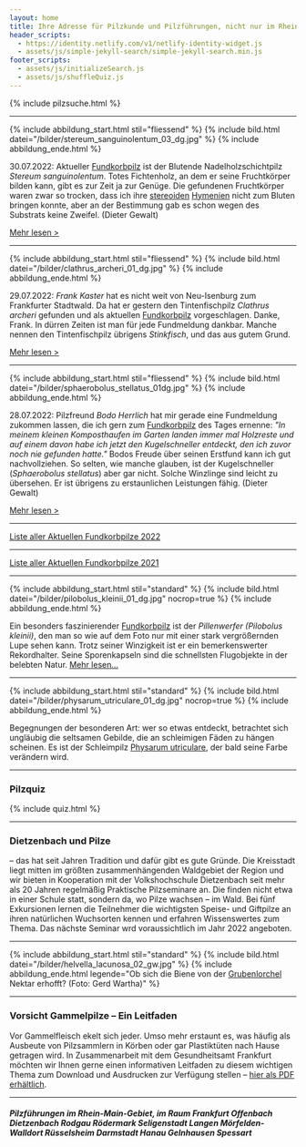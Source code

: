 ```yaml
---
layout: home
title: Ihre Adresse für Pilzkunde und Pilzführungen, nicht nur im Rhein-Main-Gebiet
header_scripts:
  - https://identity.netlify.com/v1/netlify-identity-widget.js
  - assets/js/simple-jekyll-search/simple-jekyll-search.min.js
footer_scripts:
  - assets/js/initializeSearch.js
  - assets/js/shuffleQuiz.js
---
```

{% include pilzsuche.html %}

- - -

{% include abbildung_start.html stil="fliessend" %}
{% include bild.html datei="/bilder/stereum_sanguinolentum_03_dg.jpg" %}
{% include abbildung_ende.html %}

30.07.2022: Aktueller [Fundkorbpilz](AA "Glossar-") ist der  Blutende Nadelholzschichtpilz *Stereum sanguinolentum*. Totes Fichtenholz, an dem er seine Fruchtkörper bilden kann, gibt es zur Zeit ja zur Genüge. Die gefundenen Fruchtkörper waren zwar so trocken, dass ich ihre [stereoiden](stereoid "Glossar") [Hymenien](Hymenium "Glossar") nicht zum Bluten bringen konnte, aber an der Bestimmung gab es schon wegen des Substrats keine Zweifel. (Dieter Gewalt)

[Mehr lesen >](/pilze/stereum-sanguinolentum-blutender-nadelholzschichtpilz)

<div style="clear:  both"></div>

- - -

{% include abbildung_start.html stil="fliessend" %}
{% include bild.html datei="/bilder/clathrus_archeri_01_dg.jpg" %}
{% include abbildung_ende.html %}

29.07.2022: *Frank Kaster* hat es nicht weit von Neu-Isenburg zum Frankfurter Stadtwald. Da hat er gestern den Tintenfischpilz *Clathrus archeri* gefunden und als aktuellen [Fundkorbpilz](AA "Glossar-") vorgeschlagen. Danke, Frank. In dürren Zeiten ist man für jede Fundmeldung dankbar. Manche nennen den Tintenfischpilz übrigens *Stinkfisch*, und das aus gutem Grund.

[Mehr lesen >](/pilze/clathrus-archeri-tintenfischpilz)

<div style="clear:  both"></div>

- - -

{% include abbildung_start.html stil="fliessend" %}
{% include bild.html datei="/bilder/sphaerobolus_stellatus_01dg.jpg" %}
{% include abbildung_ende.html %}

28.07.2022: Pilzfreund *Bodo Herrlich* hat mir gerade eine Fundmeldung zukommen lassen, die ich gern zum [Fundkorbpilz](AA "Glossar-") des Tages ernenne: *"In meinem kleinen Komposthaufen im Garten landen immer mal Holzreste und auf einem davon habe ich jetzt den Kugelschneller entdeckt, den ich zuvor noch nie gefunden hatte."* Bodos Freude über seinen Erstfund kann ich gut nachvollziehen. So selten, wie manche glauben, ist der Kugelschneller (*Sphaerobolus stellatus*) aber gar nicht. Solche Winzlinge sind leicht zu übersehen. Er ist übrigens zu erstaunlichen Leistungen fähig. (Dieter Gewalt)

[Mehr lesen >](/pilze/sphaerobolus-stellatus-kugelschneller)

<div style="clear:  both"></div>

- - -

[Liste aller Aktuellen Fundkorbpilze 2022](/artikel/liste-aller-aktuellen-fundkorbpilze-2022.html)

- - -

[Liste aller Aktuellen Fundkorbpilze 2021](/artikel/liste-aller-aktuellen-fundkorbpilze-2021.html)

- - -

{% include abbildung_start.html stil="standard" %}
{% include bild.html datei="/bilder/pilobolus_kleinii_01_dg.jpg" nocrop=true %}
{% include abbildung_ende.html %}

Ein besonders faszinierender [Fundkorbpilz](AA "Glossar-") ist der *Pillenwerfer (Pilobolus kleinii)*, den man so wie auf dem Foto nur mit einer stark vergrößernden Lupe sehen kann. Trotz seiner Winzigkeit ist er ein bemerkenswerter Rekordhalter. Seine Sporenkapseln sind die schnellsten Flugobjekte in der belebten Natur. [Mehr lesen...](/pilze/pilobolus-kleinii-pillenwerfer)

- - -

{% include abbildung_start.html stil="standard" %}
{% include bild.html datei="/bilder/physarum_utriculare_01_dg.jpg" nocrop=true %}
{% include abbildung_ende.html %}

Begegnungen der besonderen Art: wer so etwas entdeckt, betrachtet sich ungläubig die seltsamen Gebilde, die an schleimigen Fäden zu hängen scheinen. Es ist der Schleimpilz [Physarum utriculare](/pilze/physarum-utriculare-fadenfruchtschleimpilz), der bald seine Farbe verändern wird.

- - -

### Pilzquiz

{% include quiz.html %}

- - -

### Dietzenbach und Pilze

– das hat seit Jahren Tradition und dafür gibt es gute Gründe. Die Kreisstadt liegt mitten im größten zusammenhängenden Waldgebiet der Region und wir bieten in Kooperation mit der Volkshochschule Dietzenbach seit mehr als 20 Jahren regelmäßig Praktische Pilzseminare an. Die finden nicht etwa in einer Schule statt, sondern da, wo Pilze wachsen – im Wald. Bei fünf Exkursionen lernen die Teilnehmer die wichtigsten Speise- und Giftpilze an ihren natürlichen Wuchsorten kennen und erfahren Wissenswertes zum Thema. Das nächste Seminar wrd voraussichtlich im Jahr 2022 angeboten.  

- - -

{% include abbildung_start.html stil="standard" %}
{% include bild.html datei="/bilder/helvella_lacunosa_02_gw.jpg" %}
{% include abbildung_ende.html legende="Ob sich die Biene von der <a href='/pilze/helvella-lacunosa-grubenlorchel'>Grubenlorchel</a> Nektar erhofft?  (Foto: Gerd Wartha)" %}

- - -

### Vorsicht Gammelpilze – Ein Leitfaden

Vor Gammelfleisch ekelt sich jeder. Umso mehr erstaunt es, was häufig als Ausbeute von Pilzsammlern in Körben oder gar Plastiktüten nach Hause getragen wird. In Zusammenarbeit mit dem Gesundheitsamt Frankfurt möchten wir Ihnen gerne einen informativen Leitfaden zu diesem wichtigen Thema zum Download und Ausdrucken zur Verfügung stellen – [hier als PDF erhältlich](/assets/docs/Fundkorb.de-Gammelpilze.pdf).

- - -

##### Pilzführungen im Rhein-Main-Gebiet, im Raum Frankfurt Offenbach Dietzenbach Rodgau Rödermark Seligenstadt Langen Mörfelden-Walldort Rüsselsheim Darmstadt Hanau Gelnhausen Spessart